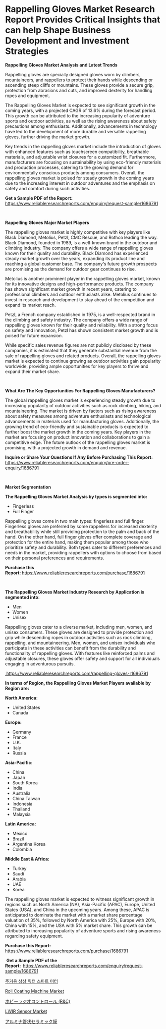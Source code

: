 <p><h1>Rappelling Gloves Market Research Report Provides Critical Insights that can help Shape Business Development and Investment Strategies</h1></p><p><strong>Rappelling Gloves Market Analysis and Latest Trends</strong></p>
<p><p>Rappelling gloves are specially designed gloves worn by climbers, mountaineers, and rappellers to protect their hands while descending or ascending steep cliffs or mountains. These gloves provide a secure grip, protection from abrasions and cuts, and improved dexterity for handling ropes and equipment.</p><p>The Rappelling Gloves Market is expected to see significant growth in the coming years, with a projected CAGR of 13.6% during the forecast period. This growth can be attributed to the increasing popularity of adventure sports and outdoor activities, as well as the rising awareness about safety precautions among enthusiasts. Additionally, advancements in technology have led to the development of more durable and versatile rappelling gloves, further driving the market growth.</p><p>Key trends in the rappelling gloves market include the introduction of gloves with enhanced features such as touchscreen compatibility, breathable materials, and adjustable wrist closures for a customized fit. Furthermore, manufacturers are focusing on sustainability by using eco-friendly materials and production processes, catering to the growing demand for environmentally conscious products among consumers. Overall, the rappelling gloves market is poised for steady growth in the coming years due to the increasing interest in outdoor adventures and the emphasis on safety and comfort during such activities.</p></p>
<p><strong>Get a Sample PDF of the Report:&nbsp;</strong> <a href="https://www.reliableresearchreports.com/enquiry/request-sample/1686791">https://www.reliableresearchreports.com/enquiry/request-sample/1686791</a></p>
<p>&nbsp;</p>
<p><strong>Rappelling Gloves Major Market Players</strong></p>
<p><p>The rappelling gloves market is highly competitive with key players like Black Diamond, Metolius, Petzl, CMC Rescue, and Rothco leading the way. Black Diamond, founded in 1989, is a well-known brand in the outdoor and climbing industry. The company offers a wide range of rappelling gloves known for their quality and durability. Black Diamond has experienced steady market growth over the years, expanding its product line and reaching a global customer base. The company's future growth prospects are promising as the demand for outdoor gear continues to rise.</p><p>Metolius is another prominent player in the rappelling gloves market, known for its innovative designs and high-performance products. The company has shown significant market growth in recent years, catering to professional climbers and outdoor enthusiasts alike. Metolius continues to invest in research and development to stay ahead of the competition and expand its market reach.</p><p>Petzl, a French company established in 1975, is a well-respected brand in the climbing and safety industry. The company offers a wide range of rappelling gloves known for their quality and reliability. With a strong focus on safety and innovation, Petzl has shown consistent market growth and is poised for future expansion.</p><p>While specific sales revenue figures are not publicly disclosed by these companies, it is estimated that they generate substantial revenue from the sale of rappelling gloves and related products. Overall, the rappelling gloves market is expected to continue growing as outdoor activities gain popularity worldwide, providing ample opportunities for key players to thrive and expand their market share.</p></p>
<p>&nbsp;</p>
<p><strong>What Are The Key Opportunities For Rappelling Gloves Manufacturers?</strong></p>
<p><p>The global rappelling gloves market is experiencing steady growth due to increasing popularity of outdoor activities such as rock climbing, hiking, and mountaineering. The market is driven by factors such as rising awareness about safety measures among adventure enthusiasts and technological advancements in materials used for manufacturing gloves. Additionally, the growing trend of eco-friendly and sustainable products is expected to further boost the market growth in the coming years. Key players in the market are focusing on product innovation and collaborations to gain a competitive edge. The future outlook of the rappelling gloves market is promising, with a projected growth in demand and revenue.</p></p>
<p><strong>Inquire or Share Your Questions If Any Before Purchasing This Report:</strong> <a href="https://www.reliableresearchreports.com/enquiry/pre-order-enquiry/1686791">https://www.reliableresearchreports.com/enquiry/pre-order-enquiry/1686791</a></p>
<p>&nbsp;</p>
<p><strong>Market Segmentation</strong></p>
<p><strong>The Rappelling Gloves Market Analysis by types is segmented into:</strong></p>
<p><ul><li>Fingerless</li><li>Full Finger</li></ul></p>
<p><p>Rappelling gloves come in two main types: fingerless and full finger. Fingerless gloves are preferred by some rappellers for increased dexterity and breathability while still providing protection to the palm and back of the hand. On the other hand, full finger gloves offer complete coverage and protection for the entire hand, making them popular among those who prioritize safety and durability. Both types cater to different preferences and needs in the market, providing rappellers with options to choose from based on their personal preferences and requirements.</p></p>
<p><strong>Purchase this Report:&nbsp;</strong><a href="https://www.reliableresearchreports.com/purchase/1686791">https://www.reliableresearchreports.com/purchase/1686791</a></p>
<p>&nbsp;</p>
<p><strong>The Rappelling Gloves Market Industry Research by Application is segmented into:</strong></p>
<p><ul><li>Men</li><li>Women</li><li>Unisex</li></ul></p>
<p><p>Rappelling gloves cater to a diverse market, including men, women, and unisex consumers. These gloves are designed to provide protection and grip while descending ropes in outdoor activities such as rock climbing, rappelling, and mountaineering. Men, women, and unisex individuals who participate in these activities can benefit from the durability and functionality of rappelling gloves. With features like reinforced palms and adjustable closures, these gloves offer safety and support for all individuals engaging in adventurous pursuits.</p></p>
<p><a href="https://www.reliableresearchreports.com/rappelling-gloves-r1686791">&nbsp;https://www.reliableresearchreports.com/rappelling-gloves-r1686791</a></p>
<p><strong>In terms of Region, the Rappelling Gloves Market Players available by Region are:</strong></p>
<p>
    <p> <strong> North America: </strong>
        <ul>
            <li>United States</li>
            <li>Canada</li>
        </ul>
        </p> 
    <p> <strong> Europe: </strong>
        <ul>
            <li>Germany</li>
            <li>France</li>
            <li>U.K.</li>
            <li>Italy</li>
            <li>Russia</li>
        </ul>
        </p> 
    <p> <strong> Asia-Pacific: </strong>
        <ul>
            <li>China</li>
            <li>Japan</li>
            <li>South Korea</li>
            <li>India</li>
            <li>Australia</li>
            <li>China Taiwan</li>
            <li>Indonesia</li>
            <li>Thailand</li>
            <li>Malaysia</li>
        </ul>
        </p> 
    <p> <strong> Latin America: </strong>
        <ul>
            <li>Mexico</li>
            <li>Brazil</li>
            <li>Argentina Korea</li>
            <li>Colombia</li>
        </ul>
        </p> 
    <p> <strong> Middle East & Africa: </strong>
        <ul>
            <li>Turkey</li>
            <li>Saudi</li>
            <li>Arabia</li>
            <li>UAE</li>
            <li>Korea</li>
        </ul>
    </p>
    </p>
<p><p>The rappelling gloves market is expected to witness significant growth in regions such as North America (NA), Asia-Pacific (APAC), Europe, United States (USA), and China in the upcoming years. Among these, APAC is anticipated to dominate the market with a market share percentage valuation of 35%, followed by North America with 25%, Europe with 20%, China with 15%, and the USA with 5% market share. This growth can be attributed to increasing popularity of adventure sports and rising awareness regarding safety equipment.</p></p>
<p><strong>Purchase this Report: </strong><a href="https://www.reliableresearchreports.com/purchase/1686791">https://www.reliableresearchreports.com/purchase/1686791</a></p>
<p>&nbsp;<strong>Get a Sample PDF of the Report:&nbsp;&nbsp;</strong><a href="https://www.reliableresearchreports.com/enquiry/request-sample/1686791">https://www.reliableresearchreports.com/enquiry/request-sample/1686791</a></p>
<p><strong></strong></p>
<p><p><a href="https://github.com/nicolaseller56452023/Market-Research-Report-List-1/blob/main/2107003106139.md">주거용 삼상 워터 스마트 미터</a></p><p><a href="https://github.com/biheemgalvinlouises6hokrh3h/Market-Research-Report-List-2/blob/main/roll-coating-machine-market.md">Roll Coating Machine Market</a></p><p><a href="https://github.com/zoetazuur/Market-Research-Report-List-2/blob/main/6360991111221.md">ホビーラジオコントロール (R&C)</a></p><p><a href="https://issuu.com/reportprime-2/docs/lwir-sensor-market-size-2030.pptx">LWIR Sensor Market</a></p><p><a href="https://github.com/dadanedu33/Market-Research-Report-List-2/blob/main/3797193111220.md">アルミナ管状セラミック膜</a></p></p>